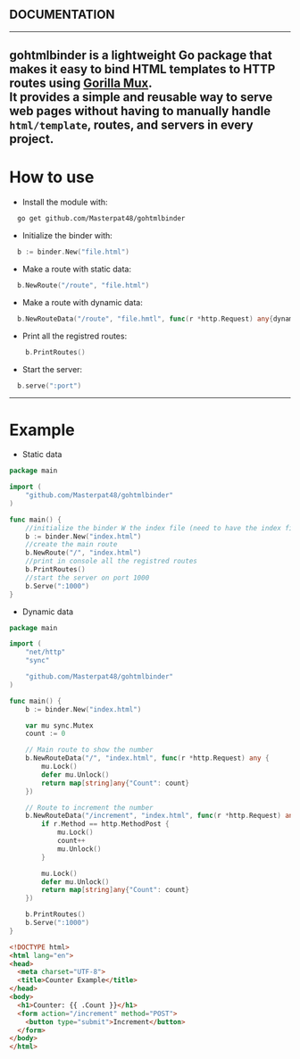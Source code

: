 ## DOCUMENTATION
---------------
**gohtmlbinder** is a lightweight Go package that makes it easy to bind HTML templates to HTTP routes using [Gorilla Mux](https://github.com/gorilla/mux).  
It provides a simple and reusable way to serve web pages without having to manually handle `html/template`, routes, and servers in every project.
---------------
# How to use
- Install the module with:
```bash
  go get github.com/Masterpat48/gohtmlbinder
```

- Initialize the binder with:
```go
  b := binder.New("file.html")
```
  
- Make a route with static data:
```go
  b.NewRoute("/route", "file.html")
```

- Make a route with dynamic data:
```go
  b.NewRouteData("/route", "file.hmtl", func(r *http.Request) any{dynamic data})
```

- Print all the registred routes:
```go
	b.PrintRoutes()
```

- Start the server:
```go
  b.serve(":port")
```
--------------
# Example
- Static data
```go
package main

import (
	"github.com/Masterpat48/gohtmlbinder"
)

func main() {
	//initialize the binder W the index file (need to have the index file created)
	b := binder.New("index.html")
	//create the main route
	b.NewRoute("/", "index.html")
	//print in console all the registred routes
	b.PrintRoutes()
	//start the server on port 1000
	b.Serve(":1000")
}
```

- Dynamic data
```go
package main

import (
	"net/http"
	"sync"

	"github.com/Masterpat48/gohtmlbinder"
)

func main() {
	b := binder.New("index.html")

	var mu sync.Mutex
	count := 0

	// Main route to show the number
	b.NewRouteData("/", "index.html", func(r *http.Request) any {
		mu.Lock()
		defer mu.Unlock()
		return map[string]any{"Count": count}
	})

	// Route to increment the number
	b.NewRouteData("/increment", "index.html", func(r *http.Request) any {
		if r.Method == http.MethodPost {
			mu.Lock()
			count++
			mu.Unlock()
		}

		mu.Lock()
		defer mu.Unlock()
		return map[string]any{"Count": count}
	})

	b.PrintRoutes()
	b.Serve(":1000")
}
```
```html
<!DOCTYPE html>
<html lang="en">
<head>
  <meta charset="UTF-8">
  <title>Counter Example</title>
</head>
<body>
  <h1>Counter: {{ .Count }}</h1>
  <form action="/increment" method="POST">
    <button type="submit">Increment</button>
  </form>
</body>
</html>

```

